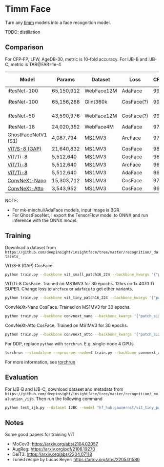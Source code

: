 # Timm Face

Turn any [timm](https://github.com/huggingface/pytorch-image-models) models into a face recognition model.

TODO: distillation

## Comparison

For CFP-FP, LFW, AgeDB-30, metric is 10-fold accuracy. For IJB-B and IJB-C, metric is TAR@FAR=1e-4

Model       | Params     | Dataset    | Loss    | CFP-FP | LFW    | AgeDB-30 | IJB-B  | IJB-C  | Source
------------|------------|------------|---------|--------|--------|----------|--------|--------|-------
iResNet-100 | 65,150,912 | WebFace12M | AdaFace | 99.30% | 99.82% | 97.95%   | 96.23% | 97.49% | [mk-minchul/AdaFace](https://github.com/mk-minchul/AdaFace)
iResNet-100 | 65,156,288 | Glint360k  | CosFace(?) | 99.16% | 99.83% | 98.45% | 95.78% | 97.04% | [deepinsight/insightface](https://github.com/deepinsight/insightface) (antelopev2)
iResNet-50  | 43,590,976 | WebFace12M | CosFace(?) | 99.24% | 99.80% | 98.07% | 95.35% | 96.83% | [deepinsight/insightface](https://github.com/deepinsight/insightface) (buffalo_l)
iResNet-18  | 24,020,352 | WebFace4M  | AdaFace | 97.53% | 99.60% | 96.33%   | 92.00% | 94.16% | [mk-minchul/AdaFace](https://github.com/mk-minchul/AdaFace)
GhostFaceNetV1 (S1) | 4,087,794 | MS1MV3 | ArcFace | 97.01% | 99.52% | 97.12% | 92.48% | 94.46% | [HamadYA/GhostFaceNets](https://github.com/HamadYA/GhostFaceNets)
[ViT/S-8 (GAP)](https://huggingface.co/gaunernst/vit_small_patch8_gap_112.cosface_ms1mv3) | 21,640,832 | MS1MV3 | CosFace | 98.56% | 99.78% | 97.90% | 94.38% | 95.88% | This repo
[ViT/Ti-8](https://huggingface.co/gaunernst/vit_tiny_patch8_112.cosface_ms1mv3) |  5,512,640 | MS1MV3 | CosFace | 96.44% | 99.77% | 97.23% | 92.69% | 94.49% | This repo
[ViT/Ti-8](https://huggingface.co/gaunernst/vit_tiny_patch8_112.arcface_ms1mv3) |  5,512,640 | MS1MV3 | ArcFace | 96.91% | 99.67% | 97.17% | 91.78% | 93.63% | This repo
[ViT/Ti-8](https://huggingface.co/gaunernst/vit_tiny_patch8_112.adaface_ms1mv3) |  5,512,640 | MS1MV3 | AdaFace | 96.19% | 99.75% | 97.00% | 91.95% | 93.81% | This repo
[ConvNeXt-Nano](https://huggingface.co/gaunernst/convnext_nano.cosface_ms1mv3)  | 15,303,712 | MS1MV3 | CosFace | 97.94% | 99.67% | 97.58% | 93.45% | 95.13% | This repo
[ConvNeXt-Atto](https://huggingface.co/gaunernst/convnext_atto.cosface_ms1mv3)  |  3,543,952 | MS1MV3 | CosFace | 96.33% | 99.68% | 96.90% | 91.76% | 93.58% | This repo

NOTE:
- For mk-minchul/AdaFace models, input image is BGR.
- For GhostFaceNet, I export the TensorFlow model to ONNX and run inference with the ONNX model.

## Training

Download a dataset from `https://github.com/deepinsight/insightface/tree/master/recognition/_datasets_`

ViT/S-8 (GAP) CosFace.

```bash
python train.py --backbone vit_small_patch16_224 --backbone_kwargs '{"patch_size":8,"img_size":112,"patch_drop_rate":0.1,"class_token":false,"global_pool":"avg"}' --ds_path ms1m-retinaface-t1 --batch_size 384 --total_steps 400_000 --lr 5e-4 --weight_decay 5e-2 --clip_grad_norm 1 --run_name vit_small_gap_cosface_randaugment --eval_interval 10_000 --loss cosface --compile --augmentations "v2.RandAugment()"
```

ViT/Ti-8 CosFace. Trained on MS1MV3 for 30 epochs. 12hrs on 1x 4070 Ti SUPER. Change loss to `arcface` or `adaface` to get other variants.

```bash
python train.py --backbone vit_tiny_patch16_224 --backbone_kwargs '{"patch_size":8,"img_size":112}' --partial_fc 16_384 --ds_path ms1m-retinaface-t1 --batch_size 768 --total_steps 200_000 --lr 1e-3 --weight_decay 1e-1 --clip_grad_norm 1 --run_name vit_tiny_cosface --eval_interval 10_000 --loss cosface --compile
```

ConvNeXt-Nano CosFace. Trained on MS1MV3 for 30 epochs.

```bash
python train.py --backbone convnext_nano --backbone_kwargs '{"patch_size":2,"drop_path_rate":0.1}' --partial_fc 16_384 --ds_path ms1m-retinaface-t1 --batch_size 768 --total_steps 200_000 --lr 1e-3 --weight_decay 1e-1 --warmup 0.1 --clip_grad_norm 1 --run_name convnext_nano_cosface --eval_interval 10_000 --loss cosface --channels_last --compile --augmentations "v2.RandomChoice([v2.ColorJitter(0.1,0.1,0.1,0.1), v2.RandomAffine(0,(0.1,0.1))])"
```

ConvNeXt-Atto CosFace. Trained on MS1MV3 for 30 epochs.

```bash
python train.py --backbone convnext_atto --backbone_kwargs '{"patch_size":2}' --partial_fc 16_384 --ds_path ms1m-retinaface-t1 --batch_size 768 --total_steps 200_000 --lr 1e-3 --weight_decay 1e-1 --clip_grad_norm 1 --run_name convnext_atto_cosface --eval_interval 10_000 --loss cosface --channels_last --compile
```

For DDP, replace `python` with `torchrun`. E.g. single-node 4 GPUs

```bash
torchrun --standalone --nproc-per-node=4 train.py --backbone convnext_atto --backbone_kwargs '{"patch_size":2}' --ds_path ms1m-retinaface-t1 --batch_size 768 --total_steps 200_000 --lr 1e-3 --weight_decay 1e-1 --clip_grad_norm 1 --run_name convnext_atto_cosface --eval_interval 10_000 --loss cosface --channels_last --compile
```

For more information, see [torchrun](https://pytorch.org/docs/stable/elastic/run.html)

## Evaluation

For IJB-B and IJB-C, download dataset and metadata from `https://github.com/deepinsight/insightface/tree/master/recognition/_evaluation_/ijb`. Then run the following command

```bash
python test_ijb.py --dataset IJBC --model "hf_hub:gaunernst/vit_tiny_patch8_112.cosface_ms1mv3" --model_kwargs '{"pretrained":true}'
```

## Notes

Some good papers for training ViT
- MoCov3: https://arxiv.org/abs/2104.02057
- AugReg: https://arxiv.org/pdf/2106.10270
- DeiT3: https://arxiv.org/abs/2204.07118
- Tuned recipe by Lucas Beyer: https://arxiv.org/abs/2205.01580
